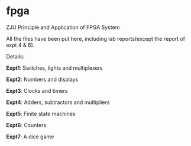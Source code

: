 # fpga
ZJU Principle and Application of FPGA System

All the files have been put here, including lab reports(except the report of expt 4 & 6).

Details:

**Expt1**: Switches, lights and multiplexers

**Expt2**: Numbers and displays

**Expt3**: Clocks and timers

**Expt4**: Adders, subtractors and multipliers

**Expt5**: Finite state machines

**Expt6**: Counters

**Expt7**: A dice game

